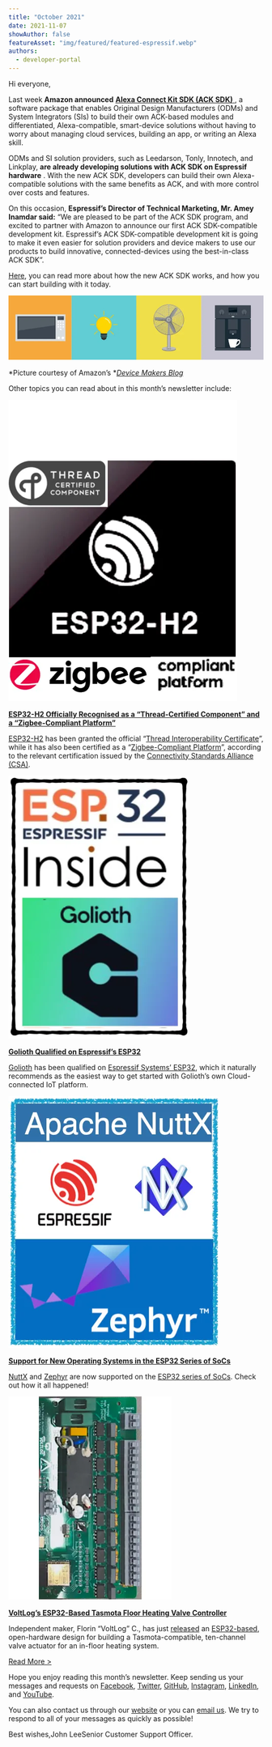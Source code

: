 ```yaml
---
title: "October 2021"
date: 2021-11-07
showAuthor: false
featureAsset: "img/featured/featured-espressif.webp"
authors:
  - developer-portal
---
```

Hi everyone,

Last week __Amazon announced__ [__Alexa Connect Kit SDK (ACK SDK)__ ](https://developer.amazon.com/en-US/blogs/alexa/device-makers/2021/10/new-alexa-connect-kit-sdk-for-smart-home-devices), a software package that enables Original Design Manufacturers (ODMs) and System Integrators (SIs) to build their own ACK-based modules and differentiated, Alexa-compatible, smart-device solutions without having to worry about managing cloud services, building an app, or writing an Alexa skill.

ODMs and SI solution providers, such as Leedarson, Tonly, Innotech, and Linkplay, __are already developing solutions with ACK SDK on Espressif hardware__ . With the new ACK SDK, developers can build their own Alexa-compatible solutions with the same benefits as ACK, and with more control over costs and features.

On this occasion, __Espressif’s Director of Technical Marketing, Mr. Amey Inamdar said:__  “We are pleased to be part of the ACK SDK program, and excited to partner with Amazon to announce our first ACK SDK-compatible development kit. Espressif’s ACK SDK-compatible development kit is going to make it even easier for solution providers and device makers to use our products to build innovative, connected-devices using the best-in-class ACK SDK”.

[Here](https://developer.amazon.com/en-US/blogs/alexa/device-makers/2021/10/new-alexa-connect-kit-sdk-for-smart-home-devices), you can read more about how the new ACK SDK works, and how you can start building with it today.

![](img/october-1.webp)

*Picture courtesy of Amazon’s *[*Device Makers Blog*](https://developer.amazon.com/en-US/blogs/alexa/device-makers/2021/10/new-alexa-connect-kit-sdk-for-smart-home-devices)

Other topics you can read about in this month’s newsletter include:

![](img/october-2.webp)

[__ESP32-H2 Officially Recognised as a “Thread-Certified Component” and a “Zigbee-Compliant Platform”__ ](https://www.espressif.com/en/media_overview/news/esp32-h2-officially-recognized-%C2%A0%E2%80%9Cthread-certified-component%E2%80%9D-and-%E2%80%9Czigbee)

[ESP32-H2](https://www.espressif.com/en/news/ESP32_H2) has been granted the official “[Thread Interoperability Certificate](https://www.espressif.com/sites/default/files/ESP32-H2%20Thread%20Certification.pdf)”, while it has also been certified as a “[Zigbee-Compliant Platform](https://www.espressif.com/sites/default/files/ESP32-H2%20Zigbee%20Compliant%20Platform%20Certification.pdf)”, according to the relevant certification issued by the [Connectivity Standards Alliance (CSA)](https://csa-iot.org/).

![](img/october-3.webp)

[__Golioth Qualified on Espressif’s ESP32__ ](https://www.espressif.com/en/media_overview/news/golioth-qualified-espressif%E2%80%99s-esp32)

[Golioth](https://golioth.io/) has been qualified on [Espressif Systems’ ESP32](https://www.espressif.com/en/products/socs/esp32), which it naturally recommends as the easiest way to get started with Golioth’s own Cloud-connected IoT platform.

![](img/october-4.webp)

[__Support for New Operating Systems in the ESP32 Series of SoCs__ ](https://www.espressif.com/en/media_overview/news/support-new-operating-systems-esp32-series-socs)

[NuttX](https://nuttx.apache.org/) and [Zephyr](https://www.zephyrproject.org/) are now supported on the [ESP32 series of SoCs](https://www.espressif.com/en/products/socs/esp32). Check out how it all happened!

![](img/october-5.webp)

[__VoltLog’s ESP32-Based Tasmota Floor Heating Valve Controller__ ](https://www.espressif.com/en/media_overview/news/voltlog%E2%80%99s-esp32-based-tasmota-floor-heating-valve-controller)

Independent maker, Florin “VoltLog” C., has just [released](https://github.com/voltlog/Valve-Actuator) an [ESP32-based](https://www.espressif.com/en/products/socs/esp32), open-hardware design for building a Tasmota-compatible, ten-channel valve actuator for an in-floor heating system.

[Read More >](https://www.espressif.com/en/company/newsroom/news)

Hope you enjoy reading this month’s newsletter. Keep sending us your messages and requests on [Facebook](https://www.facebook.com/espressif), [Twitter](https://twitter.com/EspressifSystem), [GitHub](https://github.com/espressif), [Instagram](https://www.instagram.com/espressif_systems_official/), [LinkedIn](https://www.linkedin.com/company/espressif-systems/), and [YouTube](https://www.youtube.com/c/EspressifSystems).

You can also contact us through our [website](https://www.espressif.com/en/contact-us/sales-questions) or you can [email us](mailto:newsletter@espressif.com). We try to respond to all of your messages as quickly as possible!

Best wishes,John LeeSenior Customer Support Officer.

